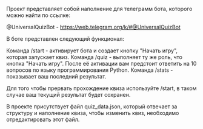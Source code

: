 Проект представляет собой наполнение для телеграмм бота, которого можно найти по ссылке:

@UniversalQuizBot - https://web.telegram.org/k/#@UniversalQuizBot

В боте представлен следующий функционал:

Команда /start - активирует бота и создает кнопку "Начать игру", которая запускает квиз.
Команда /quiz - выполняет ту же роль, что кнопка "Начать игру". После её активации вам предстоит ответить на 10 вопросов по языку программирования Python.
Команда /stats - показывает ваш последний результат.

Для того чтобы прервать прохождение квиза используйте /start, в таком случае ваш текущий результат будет сохранен. 

В проекте присутствует файл quiz_data.json, который отвечает за структуру и наполнение квиза, чтобы изменить квиз, необходимо отредактировать этот файл.